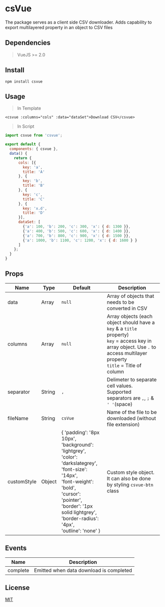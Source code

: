 # csVue
The package serves as a client side CSV downloader. Adds capability to export multilayered property in an object to CSV files

## Dependencies
> VueJS >= 2.0

## Install
```
npm install csvue
```

## Usage
> In Template

```vue
<csvue :columns="cols" :data="dataSet">Download CSV</csvue>
```

> In Script

```js
import csvue from 'csvue';

export default {
  components: { csvue },
  data() {
    return {
      cols: [{
        key: 'a',
        title: 'A'
      }, {
        key: 'b',
        title: 'B'
      }, {
        key: 'c',
        title: 'C'
      }, {
        key: 'x.d',
        title: 'D'
      }],
      dataSet: [
        {'a': 100, 'b': 200, 'c': 300, 'x': { d: 1300 }},
        {'a': 400, 'b': 500, 'c': 600, 'x': { d: 1400 }},
        {'a': 700, 'b': 800, 'c': 900, 'x': { d: 1500 }},
        {'a': 1000, 'b': 1100, 'c': 1200, 'x': { d: 1600 } }
      ]
    };
  }
}
```

## Props

Name | Type| Default | Description
--- | --- | --- | ---
data | Array | `null` | Array of objects that needs to be converted in CSV
columns | Array | `null` | Array objects (each object should have a `key` & a `title` property)<br> `key` = access key in array object. Use `.` to access multilayer property<br>`title` = Title of column
separator | String | `,` | Delimeter to separate cell values. Supported separators are `,`, `;` & `' '`(space)
fileName | String | `csVue` | Name of the file to be downloaded (without file extension)
customStyle | Object | { 'padding': '8px 10px',<br>'background': 'lightgrey',<br>'color': 'darkslategrey',<br>'font-size': '14px',<br>'font-weight': 'bold',<br>'cursor': 'pointer',<br>'border': '1px solid lightgrey',<br>'border-radius': '4px',<br>'outline': 'none' } | Custom style object. It can also be done by styling `csvue-btn` class

## Events

Name | Description
--- | ---
complete | Emitted when data download is completed

## License

[MIT](http://vjpr.mit-license.org)
